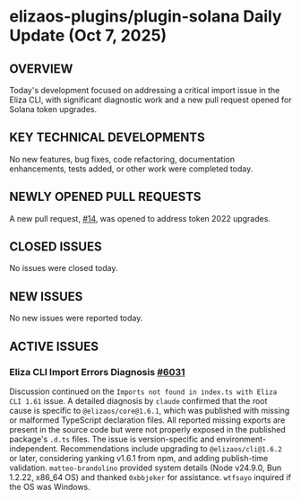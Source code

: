 # elizaos-plugins/plugin-solana Daily Update (Oct 7, 2025)
## OVERVIEW 
Today's development focused on addressing a critical import issue in the Eliza CLI, with significant diagnostic work and a new pull request opened for Solana token upgrades.

## KEY TECHNICAL DEVELOPMENTS
No new features, bug fixes, code refactoring, documentation enhancements, tests added, or other work were completed today.

## NEWLY OPENED PULL REQUESTS
A new pull request, [#14](https://github.com/elizaos-plugins/plugin-solana/pull/14), was opened to address token 2022 upgrades.

## CLOSED ISSUES
No issues were closed today.

## NEW ISSUES
No new issues were reported today.

## ACTIVE ISSUES
### Eliza CLI Import Errors Diagnosis [#6031](https://github.com/elizaos-plugins/plugin-solana/issues/6031)
Discussion continued on the `Imports not found in index.ts with Eliza CLI 1.61` issue. A detailed diagnosis by `claude` confirmed that the root cause is specific to `@elizaos/core@1.6.1`, which was published with missing or malformed TypeScript declaration files. All reported missing exports are present in the source code but were not properly exposed in the published package's `.d.ts` files. The issue is version-specific and environment-independent. Recommendations include upgrading to `@elizaos/cli@1.6.2` or later, considering yanking v1.6.1 from npm, and adding publish-time validation. `matteo-brandolino` provided system details (Node v24.9.0, Bun 1.2.22, x86_64 OS) and thanked `0xbbjoker` for assistance. `wtfsayo` inquired if the OS was Windows.